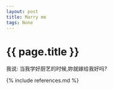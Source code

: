 ```yaml
---
layout: post
title: Marry me 
tags: None 
---
```


{{ page.title }}
================


我说: 当我学好厨艺的时候,妳就嫁给我好吗?



{% include references.md %}
